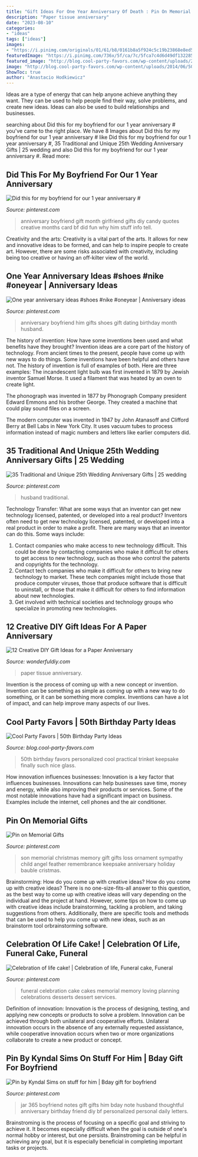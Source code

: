 ```yaml
---
title: "Gift Ideas For One Year Anniversary Of Death : Pin On Memorial Gifts"
description: "Paper tissue anniversary"
date: "2023-08-10"
categories:
- "ideas"
tags: ["ideas"]
images:
- "https://i.pinimg.com/originals/01/61/b8/0161b8a5f924c5c19b23868e8ed50494.jpg"
featuredImage: "https://i.pinimg.com/736x/5f/ca/7c/5fca7c4d6d49df132285c9919bfe877e.jpg"
featured_image: "http://blog.cool-party-favors.com/wp-content/uploads/2014/06/50th-Birthday-Favors.jpg"
image: "http://blog.cool-party-favors.com/wp-content/uploads/2014/06/50th-Birthday-Favors.jpg"
ShowToc: true
author: "Anastacio Hodkiewicz"
---
```



Ideas are a type of energy that can help anyone achieve anything they want. They can be used to help people find their way, solve problems, and create new ideas. Ideas can also be used to build relationships and businesses.

	

		
searching about Did this for my boyfriend for our 1 year anniversary # you've came to the right place. We have 8 Images about Did this for my boyfriend for our 1 year anniversary # like Did this for my boyfriend for our 1 year anniversary #, 35 Traditional and Unique 25th Wedding Anniversary Gifts | 25 wedding and also Did this for my boyfriend for our 1 year anniversary #. Read more:
		
    
## Did This For My Boyfriend For Our 1 Year Anniversary #

<img loading=lazy src="https://i.pinimg.com/originals/e3/7a/c2/e37ac2e5d73710ef7e04520e21e1416d.jpg" onerror="this.onerror=null;this.src='https://tse4.mm.bing.net/th?id=OIP.iyM7KTki8sgj-o0yLw2ozwHaNJ&amp;pid=15.1';" alt="Did this for my boyfriend for our 1 year anniversary #">

_Source: pinterest.com_

>anniversary boyfriend gift month girlfriend gifts diy candy quotes creative months card bf did fun why him stuff info tell. 

	

Creativity and the arts:
Creativity is a vital part of the arts. It allows for new and innovative ideas to be formed, and can help to inspire people to create art. However, there are some risks associated with creativity, including being too creative or having an off-kilter view of the world.

    
## One Year Anniversary Ideas #shoes #nike #oneyear | Anniversary Ideas

<img loading=lazy src="https://i.pinimg.com/736x/1d/e4/57/1de457de3d8f7b1557b6ebef789d361e--one-year-anniversary-anniversary-ideas.jpg" onerror="this.onerror=null;this.src='https://tse3.mm.bing.net/th?id=OIP.S9MEU6swtEtj2pCC55eENAHaJ4&amp;pid=15.1';" alt="One year anniversary ideas #shoes #nike #oneyear | Anniversary ideas">

_Source: pinterest.com_

>anniversary boyfriend him gifts shoes gift dating birthday month husband. 

	

The history of invention: How have some inventions been used and what benefits have they brought?
Invention ideas are a core part of the history of technology. From ancient times to the present, people have come up with new ways to do things. Some inventions have been helpful and others have not. The history of invention is full of examples of both. Here are three examples:
The incandescent light bulb was first invented in 1879 by Jewish inventor Samuel Morse. It used a filament that was heated by an oven to create light.

The phonograph was invented in 1877 by Phonograph Company president Edward Emmons and his brother George. They created a machine that could play sound files on a screen.

The modern computer was invented in 1947 by John Atanasoff and Clifford Berry at Bell Labs in New York City. It uses vacuum tubes to process information instead of magic numbers and letters like earlier computers did.

    
## 35 Traditional And Unique 25th Wedding Anniversary Gifts | 25 Wedding

<img loading=lazy src="https://i.pinimg.com/736x/2c/f0/11/2cf0113b4ece10a8adaedb7491fe4782.jpg" onerror="this.onerror=null;this.src='https://tse4.mm.bing.net/th?id=OIP.1Fe3hAsJ4Y3gD6KDaOgxiwHaJ3&amp;pid=15.1';" alt="35 Traditional and Unique 25th Wedding Anniversary Gifts | 25 wedding">

_Source: pinterest.com_

>husband traditional. 

	

Technology Transfer: What are some ways that an inventor can get new technology licensed, patented, or developed into a real product?
Inventors often need to get new technology licensed, patented, or developed into a real product in order to make a profit. There are many ways that an inventor can do this. Some ways include: 
1. Contact companies who make access to new technology difficult. This could be done by contacting companies who make it difficult for others to get access to new technology, such as those who control the patents and copyrights for the technology. 
2. Contact tech companies who make it difficult for others to bring new technology to market. These tech companies might include those that produce computer viruses, those that produce software that is difficult to uninstall, or those that make it difficult for others to find information about new technologies. 
3. Get involved with technical societies and technology groups who specialize in promoting new technologies.

    
## 12 Creative DIY Gift Ideas For A Paper Anniversary

<img loading=lazy src="http://cdn.wonderfuldiy.com/wp-content/uploads/2017/04/Tissue-paper-home-decoration-.jpeg" onerror="this.onerror=null;this.src='https://tse1.mm.bing.net/th?id=OIP.MXxkoFfQmrIdy6lEEOp4cgHaJ4&amp;pid=15.1';" alt="12 Creative DIY Gift Ideas for a Paper Anniversary">

_Source: wonderfuldiy.com_

>paper tissue anniversary. 

	

Invention is the process of coming up with a new concept or invention. Invention can be something as simple as coming up with a new way to do something, or it can be something more complex. Inventions can have a lot of impact, and can help improve many aspects of our lives.

    
## Cool Party Favors | 50th Birthday Party Ideas

<img loading=lazy src="http://blog.cool-party-favors.com/wp-content/uploads/2014/06/50th-Birthday-Favors.jpg" onerror="this.onerror=null;this.src='https://tse4.mm.bing.net/th?id=OIP.pBjO8lzTlDhJVd6fvgKYKAHaHa&amp;pid=15.1';" alt="Cool Party Favors | 50th Birthday Party Ideas">

_Source: blog.cool-party-favors.com_

>50th birthday favors personalized cool practical trinket keepsake finally such nice glass. 

	

How innovation influences businesses:
Innovation is a key factor that influences businesses. Innovations can help businesses save time, money and energy, while also improving their products or services. Some of the most notable innovations have had a significant impact on business. Examples include the internet, cell phones and the air conditioner.

    
## Pin On Memorial Gifts

<img loading=lazy src="https://i.pinimg.com/736x/00/4c/86/004c86771b1a1f764504982bfccb71fd--memorial-gifts-memorial-ideas.jpg" onerror="this.onerror=null;this.src='https://tse3.mm.bing.net/th?id=OIP.g04VoMdVfS6ElFgX0QYtNAHaNL&amp;pid=15.1';" alt="Pin on Memorial Gifts">

_Source: pinterest.com_

>son memorial christmas memory gift gifts loss ornament sympathy child angel feather remembrance keepsake anniversary holiday bauble cristmas. 

	

Brainstorming: How do you come up with creative ideas?
How do you come up with creative ideas?
There is no one-size-fits-all answer to this question, as the best way to come up with creative ideas will vary depending on the individual and the project at hand. However, some tips on how to come up with creative ideas include brainstorming, tackling a problem, and taking suggestions from others. Additionally, there are specific tools and methods that can be used to help you come up with new ideas, such as an brainstorm tool orbrainstorming software.

    
## Celebration Of Life Cake! | Celebration Of Life, Funeral Cake, Funeral

<img loading=lazy src="https://i.pinimg.com/originals/01/61/b8/0161b8a5f924c5c19b23868e8ed50494.jpg" onerror="this.onerror=null;this.src='https://tse1.mm.bing.net/th?id=OIP.AXPRJlW1_zQrfi3wpZdWbwHaJ4&amp;pid=15.1';" alt="Celebration of life cake! | Celebration of life, Funeral cake, Funeral">

_Source: pinterest.com_

>funeral celebration cake cakes memorial memory loving planning celebrations desserts dessert services. 

	

Definition of innovation:
Innovation is the process of designing, testing, and applying new concepts or products to solve a problem. Innovation can be achieved through both unilateral and cooperative efforts. Unilateral innovation occurs in the absence of any externally requested assistance, while cooperative innovation occurs when two or more organizations collaborate to create a new product or concept.

    
## Pin By Kyndal Sims On Stuff For Him | Bday Gift For Boyfriend

<img loading=lazy src="https://i.pinimg.com/736x/5f/ca/7c/5fca7c4d6d49df132285c9919bfe877e.jpg" onerror="this.onerror=null;this.src='https://tse2.mm.bing.net/th?id=OIP.JK5sz97dm4NRGjhSnoEYfAHaJ3&amp;pid=15.1';" alt="Pin by Kyndal Sims on stuff for him | Bday gift for boyfriend">

_Source: pinterest.com_

>jar 365 boyfriend notes gift gifts him bday note husband thoughtful anniversary birthday friend diy bf personalized personal daily letters. 

	

Brainstroming is the process of focusing on a specific goal and striving to achieve it. It becomes especially difficult when the goal is outside of one's normal hobby or interest, but one persists. Brainstroming can be helpful in achieving any goal, but it is especially beneficial in completing important tasks or projects.

